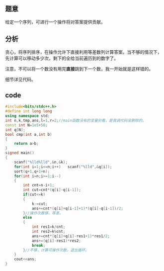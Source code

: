 ## 题意
给定一个序列，可进行一个操作将对答案提供贡献。
## 分析
贪心，将序列排序，在操作允许下直接利用等差数列计算答案。当不够的情况下，先计算可以移动多少次，剩下的全给当前遍历到的数字了。

注意，不可以将一个数没有用完**直接**跳到下一个数，我一开始就是这样错的。

细节详见代码。
## code 
```cpp
#include<bits/stdc++.h>
#define int long long
using namespace std;
int n,k,tmp,ans,l=1,r=2;//main函数没有的变量别看，是我调代码没删除的。
const int N=1e5+50;
int q[N];
bool cmp(int a,int b)
{
	return a>b;
}
signed main()
{
	scanf("%lld%lld",&n,&k);
	for(int i=1;i<=n;i++)	scanf("%lld",&q[i]);
	sort(q+1,q+1+n);
    for(int i=n;i>=1;i--)
    {
        int cnt=n-i+1;
        int cut=cnt*(q[i]-q[i-1]);
        if(cut<=k)
        {
            k-=cut;
            ans+=cnt*(q[i]+q[i-1]+1)*(q[i]-q[i-1])/2;
        }//操作次数够，等差。
        else
        {
            int res1=k/cnt;
            int res2=k%cnt;
            ans+=cnt*(q[i]+q[i]-res1+1)*res1/2;
            ans+=(q[i]-res1)*res2;
            break;
        }//不够，计算可操作次数，退出循环。
    }
    cout<<ans;
}
```

